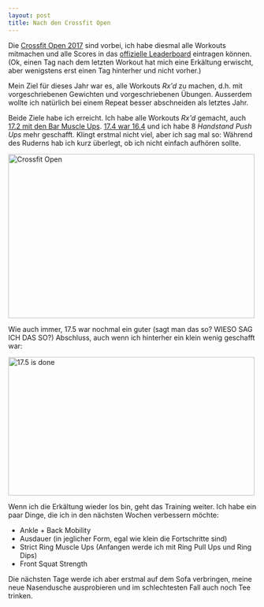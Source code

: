 ```yaml
---
layout: post
title: Nach den Crossfit Open
---
```

Die [Crossfit Open 2017][0] sind vorbei, ich habe diesmal alle Workouts mitmachen und alle 
Scores in das [offizielle Leaderboard][1] eintragen können. (Ok, einen Tag nach dem letzten 
Workout hat mich eine Erkältung erwischt, aber wenigstens erst einen Tag hinterher und 
nicht vorher.)

Mein Ziel für dieses Jahr war es, alle Workouts *Rx'd* zu machen, d.h. mit vorgeschriebenen 
Gewichten und vorgeschriebenen Übungen. Ausserdem wollte ich natürlich bei einem Repeat 
besser abschneiden als letztes Jahr.

Beide Ziele habe ich erreicht. Ich habe alle Workouts *Rx'd* gemacht, auch [17.2 mit den 
Bar Muscle Ups][3]. [17.4 war 16.4][2] und ich habe 8 *Handstand Push Ups* mehr geschafft.
Klingt erstmal nicht viel, aber ich sag mal so: Während des Ruderns hab ich kurz überlegt, 
ob ich nicht einfach aufhören sollte.

<a data-flickr-embed="true"  href="https://www.flickr.com/photos/cringe/32882634703/in/photostream/" title="Crossfit Open"><img src="https://c1.staticflickr.com/3/2873/32882634703_2907cd134a.jpg" width="500" height="333" alt="Crossfit Open"></a><script async src="//embedr.flickr.com/assets/client-code.js" charset="utf-8"></script>

Wie auch immer, 17.5 war nochmal ein guter (sagt man das so? WIESO SAG ICH DAS SO?) Abschluss,
auch wenn ich hinterher ein klein wenig geschafft war:

<a data-flickr-embed="true"  href="https://www.flickr.com/photos/cringe/33654915756/in/photostream/" title="17.5 is done"><img src="https://c1.staticflickr.com/1/663/33654915756_1d7aed703f.jpg" width="500" height="281" alt="17.5 is done"></a><script async src="//embedr.flickr.com/assets/client-code.js" charset="utf-8"></script>

Wenn ich die Erkältung wieder los bin, geht das Training weiter. Ich habe ein paar Dinge,
die ich in den nächsten Wochen verbessern möchte:

* Ankle + Back Mobility
* Ausdauer (in jeglicher Form, egal wie klein die Fortschritte sind)
* Strict Ring Muscle Ups (Anfangen werde ich mit Ring Pull Ups und Ring Dips)
* Front Squat Strength

Die nächsten Tage werde ich aber erstmal auf dem Sofa verbringen, meine neue Nasendusche
ausprobieren und im schlechtesten Fall auch noch Tee trinken.

[0]: https://games.crossfit.com/workouts/open/2017
[1]: https://games.crossfit.com/leaderboard?competition=1&year=2017
[2]: https://games.crossfit.com/workouts/open/2017/17.4?division=1&workout_type=rx
[3]: https://games.crossfit.com/workouts/open/2017/17.2?division=1&workout_type=rx
